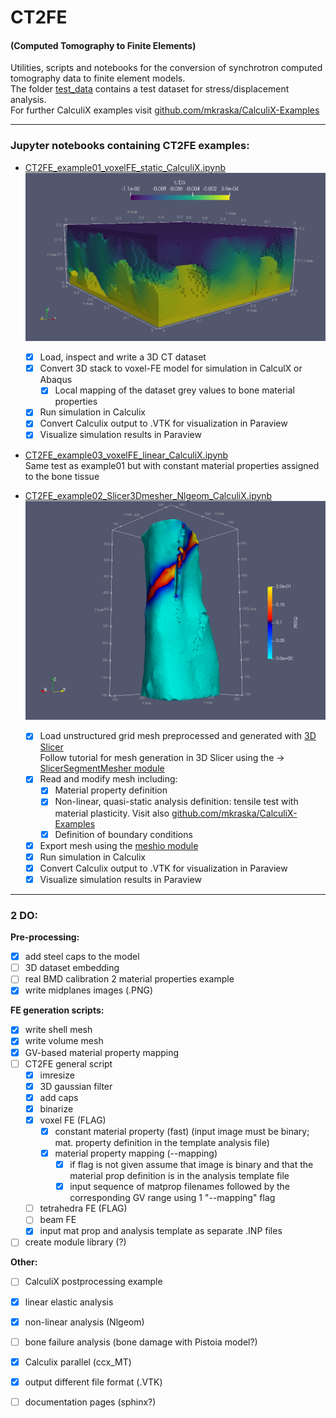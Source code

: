 # CT2FE
#### (Computed Tomography to Finite Elements)

Utilities, scripts and notebooks for the conversion of synchrotron computed tomography data to finite element models. <br />
The folder [test_data](test_data) contains a test dataset for stress/displacement analysis. <br />
For further CalculiX examples visit [github.com/mkraska/CalculiX-Examples](https://github.com/mkraska/CalculiX-Examples) <br />

___

### Jupyter notebooks containing CT2FE examples:
- [CT2FE_example01_voxelFE_static_CalculiX.ipynb](CT2FE/CT2FE_example01_voxelFE_static_CalculiX.ipynb)
![](test_data/example_01/masked_8bit_cap1.png)
    - [x] Load, inspect and write a 3D CT dataset
    - [x] Convert 3D stack to voxel-FE model for simulation in CalculX or Abaqus
        - [x] Local mapping of the dataset grey values to bone material properties
    - [x] Run simulation in Calculix
    - [x] Convert Calculix output to .VTK for visualization in Paraview
    - [x] Visualize simulation results in Paraview

- [CT2FE_example03_voxelFE_linear_CalculiX.ipynb](CT2FE/CT2FE_example03_voxelFE_linear_CalculiX.ipynb)
    <br /> Same test as example01 but with constant material properties assigned to the bone tissue

- [CT2FE_example02_Slicer3Dmesher_Nlgeom_CalculiX.ipynb](tmp.ipynb)
![](test_data/example_02/D_single_tens_Nlgeom.png)
    - [x] Load unstructured grid mesh preprocessed and generated with [3D Slicer](https://www.slicer.org/) <br />
    Follow tutorial for mesh generation in 3D Slicer using the -> [SlicerSegmentMesher module](https://github.com/lassoan/SlicerSegmentMesher#tutorial) 
    - [x] Read and modify mesh including:
        - [x] Material property definition
        - [x] Non-linear, quasi-static analysis definition: tensile test with material plasticity. Visit also [github.com/mkraska/CalculiX-Examples](https://github.com/mkraska/CalculiX-Examples/blob/master/Drahtbiegen/Zug/Zug.inp)
        - [x] Definition of boundary conditions
    - [x] Export mesh using the [meshio module](https://github.com/nschloe/meshio/blob/master/meshio/abaqus/_abaqus.py)
    - [x] Run simulation in Calculix
    - [x] Convert Calculix output to .VTK for visualization in Paraview
    - [x] Visualize simulation results in Paraview
___
### 2 DO:
**Pre-processing:**
- [x] add steel caps to the model
- [ ] 3D dataset embedding
- [ ] real BMD calibration 2 material properties example
- [X] write midplanes images (.PNG)

**FE generation scripts:**
- [X] write shell mesh
- [X] write volume mesh
- [X] GV-based material property mapping
- [ ] CT2FE general script
    - [X] imresize
    - [X] 3D gaussian filter
    - [X] add caps
    - [X] binarize
    - [X] voxel FE (FLAG)
        - [X] constant material property (fast) (input image must be binary; mat. property definition in the template analysis file)
        - [X] material property mapping (--mapping)
            - [X] if flag is not given assume that image is binary and that the material prop definition is in the analysis template file
            - [X] input sequence of matprop filenames followed by the corresponding GV range using 1 "--mapping" flag
    - [ ] tetrahedra FE (FLAG)
    - [ ] beam FE
    - [X] input mat prop and analysis template as separate .INP files
    
- [ ] create module library (?)

**Other:**
- [ ] CalculiX postprocessing example
- [x] linear elastic analysis
- [x] non-linear analysis (Nlgeom)
- [ ] bone failure analysis (bone damage with Pistoia model?)
- [x] Calculix parallel (ccx_MT)
- [x] output different file format (.VTK)
- [ ] documentation pages (sphinx?)




